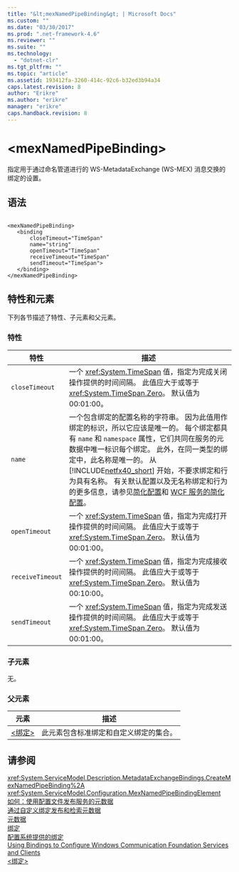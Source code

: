 ```yaml
---
title: "&lt;mexNamedPipeBinding&gt; | Microsoft Docs"
ms.custom: ""
ms.date: "03/30/2017"
ms.prod: ".net-framework-4.6"
ms.reviewer: ""
ms.suite: ""
ms.technology: 
  - "dotnet-clr"
ms.tgt_pltfrm: ""
ms.topic: "article"
ms.assetid: 193412fa-3260-414c-92c6-b32ed3b94a34
caps.latest.revision: 8
author: "Erikre"
ms.author: "erikre"
manager: "erikre"
caps.handback.revision: 8
---
```

# &lt;mexNamedPipeBinding&gt;
指定用于通过命名管道进行的 WS\-MetadataExchange \(WS\-MEX\) 消息交换的绑定的设置。  
  
## 语法  
  
```  
  
<mexNamedPipeBinding>  
   <binding   
       closeTimeout="TimeSpan"   
       name="string"   
       openTimeout="TimeSpan"   
       receiveTimeout="TimeSpan"  
       sendTimeout="TimeSpan">  
   </binding>  
</mexNamedPipeBinding>  
```  
  
## 特性和元素  
 下列各节描述了特性、子元素和父元素。  
  
### 特性  
  
|特性|描述|  
|--------|--------|  
|`closeTimeout`|一个 <xref:System.TimeSpan> 值，指定为完成关闭操作提供的时间间隔。  此值应大于或等于 <xref:System.TimeSpan.Zero>。  默认值为 00:01:00。|  
|`name`|一个包含绑定的配置名称的字符串。  因为此值用作绑定的标识，所以它应该是唯一的。  每个绑定都具有 `name` 和 `namespace` 属性，它们共同在服务的元数据中唯一标识每个绑定。  此外，在同一类型的绑定中，此名称是唯一的。  从 [!INCLUDE[netfx40_short](../../../../../includes/netfx40-short-md.md)] 开始，不要求绑定和行为具有名称。  有关默认配置以及无名称绑定和行为的更多信息，请参见[简化配置](../../../../../docs/framework/wcf/simplified-configuration.md)和 [WCF 服务的简化配置](../../../../../docs/framework/wcf/samples/simplified-configuration-for-wcf-services.md)。|  
|`openTimeout`|一个 <xref:System.TimeSpan> 值，指定为完成打开操作提供的时间间隔。  此值应大于或等于 <xref:System.TimeSpan.Zero>。  默认值为 00:01:00。|  
|`receiveTimeout`|一个 <xref:System.TimeSpan> 值，指定为完成接收操作提供的时间间隔。  此值应大于或等于 <xref:System.TimeSpan.Zero>。  默认值为 00:10:00。|  
|`sendTimeout`|一个 <xref:System.TimeSpan> 值，指定为完成发送操作提供的时间间隔。  此值应大于或等于 <xref:System.TimeSpan.Zero>。  默认值为 00:01:00。|  
  
### 子元素  
 无。  
  
### 父元素  
  
|元素|描述|  
|--------|--------|  
|[\<绑定\>](../../../../../docs/framework/configure-apps/file-schema/wcf/bindings.md)|此元素包含标准绑定和自定义绑定的集合。|  
  
## 请参阅  
 <xref:System.ServiceModel.Description.MetadataExchangeBindings.CreateMexNamedPipeBinding%2A>   
 <xref:System.ServiceModel.Configuration.MexNamedPipeBindingElement>   
 [如何：使用配置文件发布服务的元数据](../../../../../docs/framework/wcf/feature-details/how-to-publish-metadata-for-a-service-using-a-configuration-file.md)   
 [通过自定义绑定发布和检索元数据](../../../../../docs/framework/wcf/extending/publishing-and-retrieving-metadata-over-a-custom-binding.md)   
 [元数据](../../../../../docs/framework/wcf/feature-details/metadata.md)   
 [绑定](../../../../../docs/framework/wcf/bindings.md)   
 [配置系统提供的绑定](../../../../../docs/framework/wcf/feature-details/configuring-system-provided-bindings.md)   
 [Using Bindings to Configure Windows Communication Foundation Services and Clients](http://msdn.microsoft.com/zh-cn/bd8b277b-932f-472f-a42a-b02bb5257dfb)   
 [\<绑定\>](../../../../../docs/framework/misc/binding.md)